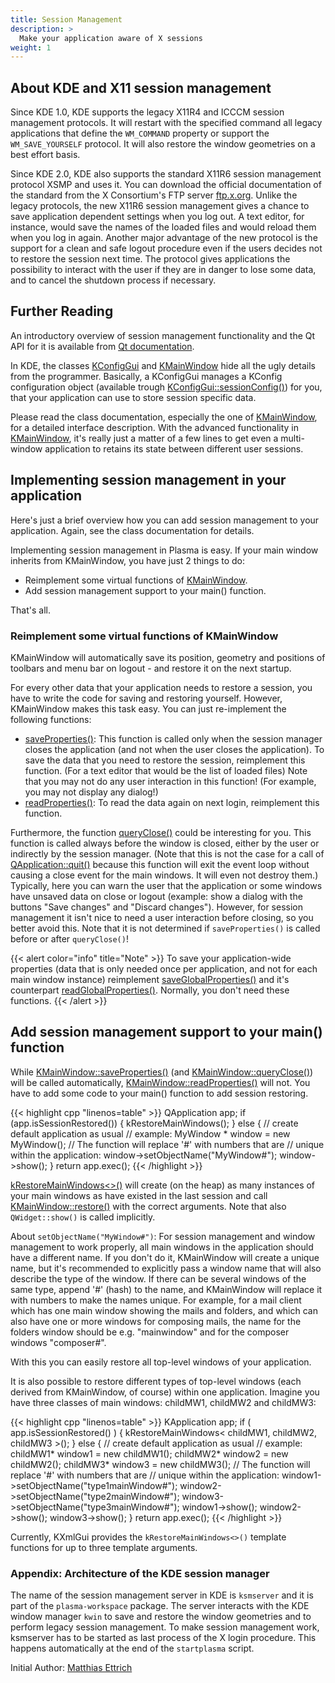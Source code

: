 ```yaml
---
title: Session Management
description: >
  Make your application aware of X sessions
weight: 1
---
```


## About KDE and X11 session management

Since KDE 1.0, KDE supports the legacy X11R4 and ICCCM session management protocols. It will restart with the specified command all legacy applications that define the `WM_COMMAND` property or support the `WM_SAVE_YOURSELF` protocol. It will also restore the window geometries on a best effort basis. 

Since KDE 2.0, KDE also supports the standard X11R6 session management protocol XSMP and uses it. You can download the official documentation of the standard from the X Consortium's FTP server [ftp.x.org](http://stuff.mit.edu/afs/sipb/contrib/doc/X11/hardcopy/SM/xsmp.PS.gz). Unlike the legacy protocols, the new X11R6 session management gives a chance to save application dependent settings when you log out. A text editor, for instance, would save the names of the loaded files and would reload them when you log in again. Another major advantage of the new protocol is the support for a clean and safe logout procedure even if the users decides not to restore the session next time. The protocol gives applications the possibility to interact with the user if they are in danger to lose some data, and to cancel the shutdown process if necessary. 

## Further Reading

An introductory overview of session management functionality and the Qt API for it is available from [Qt documentation](https://doc.qt.io/qt-5/session.html).

In KDE, the classes [KConfigGui](https://api.kde.org/frameworks/kconfig/html/namespaceKConfigGui.html) and [KMainWindow](https://api.kde.org/frameworks/kxmlgui/html/classKMainWindow.html) hide all the ugly details from the programmer. Basically, a KConfigGui manages a KConfig configuration object (available trough [KConfigGui::sessionConfig()](https://api.kde.org/frameworks/kconfig/html/namespaceKConfigGui.html#a36d66204429764d84f4f7728dfb0805e)) for you, that your application can use to store session specific data. 

Please read the class documentation, especially the one of [KMainWindow](https://api.kde.org/frameworks/kxmlgui/html/classKMainWindow.html), for a detailed interface description. With the advanced functionality in [KMainWindow](https://api.kde.org/frameworks/kxmlgui/html/classKMainWindow.html), it's really just a matter of a few lines to get even a multi-window application to retains its state between different user sessions. 

## Implementing session management in your application

Here's just a brief overview how you can add session management to your application. Again, see the class documentation for details.

Implementing session management in Plasma is easy. If your main window inherits from KMainWindow, you have just 2 things to do: 

+ Reimplement some virtual functions of [KMainWindow](https://api.kde.org/frameworks/kxmlgui/html/classKMainWindow.html).
+ Add session management support to your main() function.

That's all. 

### Reimplement some virtual functions of KMainWindow

KMainWindow will automatically save its position, geometry and positions of toolbars and menu bar on logout - and restore it on the next startup.

For every other data that your application needs to restore a session, you have to write the code for saving and restoring yourself. However, KMainWindow makes this task easy. You can just re-implement the following functions:

+ [saveProperties()](https://api.kde.org/frameworks/kxmlgui/html/classKMainWindow.html#a4c7a6c395eec0bb245cd9ad6c884f897): This function is called only when the session manager closes the application (and not when the user closes the application). To save the data that you need to restore the session, reimplement this function. (For a text editor that would be the list of loaded files) Note that you may not do any user interaction in this function! (For example, you may not display any dialog!)
+ [readProperties()](https://api.kde.org/frameworks/kxmlgui/html/classKMainWindow.html#ac8d0d64ed5b309ba1da410423120d0a6): To read the data again on next login, reimplement this function.

Furthermore, the function [queryClose()](https://api.kde.org/frameworks/kxmlgui/html/classKMainWindow.html#af8c5708414be62f259114b0453ef8432) could be interesting for you. This function is called always before the window is closed, either by the user or indirectly by the session manager. (Note that this is not the case for a call of [QApplication::quit()](https://doc.qt.io/qt-5/qcoreapplication.html#quit) because this function will exit the event loop without causing a close event for the main windows. It will even not destroy them.) Typically, here you can warn the user that the application or some windows have unsaved data on close or logout (example: show a dialog with the buttons "Save changes" and "Discard changes"). However, for session management it isn't nice to need a user interaction before closing, so you better avoid this. Note that it is not determined if `saveProperties()` is called before or after `queryClose()`! 

{{< alert color="info" title="Note" >}}
To save your application-wide properties (data that is only needed once per application, and not for each main window instance) reimplement [saveGlobalProperties()](https://api.kde.org/frameworks/kxmlgui/html/classKMainWindow.html#acf811d77a3acdcf2b61f8826429615a7) and it's counterpart [readGlobalProperties()](https://api.kde.org/frameworks/kxmlgui/html/classKMainWindow.html#a2d4da4f305f00e8a5c94f5b978334231). Normally, you don't need these functions. 
{{< /alert >}}

## Add session management support to your main() function

While [KMainWindow::saveProperties()](https://api.kde.org/frameworks/kxmlgui/html/classKMainWindow.html#a4c7a6c395eec0bb245cd9ad6c884f897) (and [KMainWindow::queryClose()](https://api.kde.org/frameworks/kxmlgui/html/classKMainWindow.html#af8c5708414be62f259114b0453ef8432)) will be called automatically, [KMainWindow::readProperties()](https://api.kde.org/frameworks/kxmlgui/html/classKMainWindow.html#ac8d0d64ed5b309ba1da410423120d0a6) will not. You have to add some code to your main() function to add session restoring. 

{{< highlight cpp "linenos=table" >}}
QApplication app;
if (app.isSessionRestored()) {
  kRestoreMainWindows<MyWindow>();
} else {
  // create default application as usual
  // example:
  MyWindow * window = new MyWindow();
  // The function will replace '#' with numbers that are
  // unique within the application:
  window->setObjectName("MyWindow#");
  window->show();
}
return app.exec();
{{< /highlight >}}

[kRestoreMainWindows<>()](https://api.kde.org/frameworks/kxmlgui/html/group__KXMLGUI__Session.html#ga59a5929cb898cca8ac26a3d55397aae3) will create (on the heap) as many instances of your main windows as have existed in the last session and call [KMainWindow::restore()](https://api.kde.org/frameworks/kxmlgui/html/classKMainWindow.html#a46e01bd1aa6d488f1be2a5010030efb2) with the correct arguments. Note that also `QWidget::show()` is called implicitly. 

About `setObjectName("MyWindow#")`: For session management and window management to work properly, all main windows in the application should have a different name. If you don't do it, KMainWindow will create a unique name, but it's recommended to explicitly pass a window name that will also describe the type of the window. If there can be several windows of the same type, append '#' (hash) to the name, and KMainWindow will replace it with numbers to make the names unique. For example, for a mail client which has one main window showing the mails and folders, and which can also have one or more windows for composing mails, the name for the folders window should be e.g. "mainwindow" and for the composer windows "composer#". 

With this you can easily restore all top-level windows of your application. 

It is also possible to restore different types of top-level windows (each derived from KMainWindow, of course) within one application. Imagine you have three classes of main windows: childMW1, childMW2 and childMW3: 

{{< highlight cpp "linenos=table" >}}
KApplication app;
if ( app.isSessionRestored() ) {
  kRestoreMainWindows< childMW1, childMW2, childMW3 >();
} else {
  // create default application as usual
  // example:
  childMW1* window1 = new childMW1();
  childMW2* window2 = new childMW2();
  childMW3* window3 = new childMW3();
  // The function will replace '#' with numbers that are
  // unique within the application:
  window1->setObjectName("type1mainWindow#");
  window2->setObjectName("type2mainWindow#");
  window3->setObjectName("type3mainWindow#");
  window1->show();
  window2->show();
  window3->show();
}
return app.exec();
{{< /highlight >}}

Currently, KXmlGui provides the `kRestoreMainWindows<>()` template functions for up to three template arguments. 

### Appendix: Architecture of the KDE session manager

The name of the session management server in KDE is `ksmserver` and it is part of the `plasma-workspace` package. The server interacts with the KDE window manager `kwin` to save and restore the window geometries and to perform legacy session management. To make session management work, ksmserver has to be started as last process of the X login procedure. This happens automatically at the end of the `startplasma` script. 

 Initial Author: [Matthias Ettrich](mailto:ettrich@kde.org)




